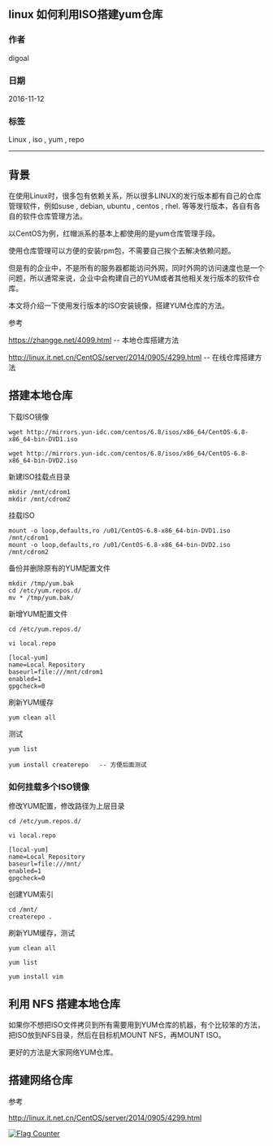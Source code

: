## linux 如何利用ISO搭建yum仓库
                                              
### 作者                                             
digoal                                              
                                              
### 日期                                             
2016-11-12                                                     
                                              
### 标签                                            
Linux , iso , yum , repo                                                                                   
                                              
----                                            
                                              
## 背景   
在使用Linux时，很多包有依赖关系，所以很多LINUX的发行版本都有自己的仓库管理软件，例如suse , debian, ubuntu , centos , rhel. 等等发行版本，各自有各自的软件仓库管理方法。  
  
以CentOS为例，红帽派系的基本上都使用的是yum仓库管理手段。  
  
使用仓库管理可以方便的安装rpm包，不需要自己挨个去解决依赖问题。  
  
但是有的企业中，不是所有的服务器都能访问外网，同时外网的访问速度也是一个问题，所以通常来说，企业中会构建自己的YUM或者其他相关发行版本的软件仓库。  
  
本文将介绍一下使用发行版本的ISO安装镜像，搭建YUM仓库的方法。  
  
参考  
   
https://zhangge.net/4099.html  -- 本地仓库搭建方法    
    
http://linux.it.net.cn/CentOS/server/2014/0905/4299.html   --  在线仓库搭建方法     
    
## 搭建本地仓库
下载ISO镜像  
  
```
wget http://mirrors.yun-idc.com/centos/6.8/isos/x86_64/CentOS-6.8-x86_64-bin-DVD1.iso

wget http://mirrors.yun-idc.com/centos/6.8/isos/x86_64/CentOS-6.8-x86_64-bin-DVD2.iso
```
  
新建ISO挂载点目录  
  
```
mkdir /mnt/cdrom1
mkdir /mnt/cdrom2
```
  
挂载ISO  
  
```
mount -o loop,defaults,ro /u01/CentOS-6.8-x86_64-bin-DVD1.iso /mnt/cdrom1
mount -o loop,defaults,ro /u01/CentOS-6.8-x86_64-bin-DVD2.iso /mnt/cdrom2
```
  
备份并删除原有的YUM配置文件  
  
```
mkdir /tmp/yum.bak
cd /etc/yum.repos.d/
mv * /tmp/yum.bak/
```
  
新增YUM配置文件  
  
```
cd /etc/yum.repos.d/

vi local.repo

[local-yum]
name=Local Repository
baseurl=file:///mnt/cdrom1
enabled=1
gpgcheck=0
```
  
刷新YUM缓存  
  
```
yum clean all
```
  
测试  
  
```
yum list

yum install createrepo   -- 方便后面测试
```
  
### 如何挂载多个ISO镜像
修改YUM配置，修改路径为上层目录  
  
```
cd /etc/yum.repos.d/

vi local.repo

[local-yum]
name=Local Repository
baseurl=file:///mnt/
enabled=1
gpgcheck=0
```
  
创建YUM索引  
  
```
cd /mnt/
createrepo .
```
  
刷新YUM缓存，测试    
  
```
yum clean all

yum list

yum install vim
```
  
## 利用 NFS 搭建本地仓库
如果你不想把ISO文件拷贝到所有需要用到YUM仓库的机器，有个比较笨的方法，把ISO放到NFS目录，然后在目标机MOUNT NFS，再MOUNT ISO。  
   
更好的方法是大家网络YUM仓库。  
  
## 搭建网络仓库
参考  
  
http://linux.it.net.cn/CentOS/server/2014/0905/4299.html  
                        
                                      
  
<a rel="nofollow" href="http://info.flagcounter.com/h9V1"  ><img src="http://s03.flagcounter.com/count/h9V1/bg_FFFFFF/txt_000000/border_CCCCCC/columns_2/maxflags_12/viewers_0/labels_0/pageviews_0/flags_0/"  alt="Flag Counter"  border="0"  ></a>  
  
